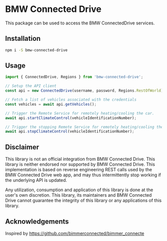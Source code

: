 # BMW Connected Drive

This package can be used to access the BMW ConnectedDrive services.

## Installation

```bash
npm i -S bmw-connected-drive
```

## Usage

```javascript
import { ConnectedDrive, Regions } from 'bmw-connected-drive';

// Setup the API client
const api = new ConnectedDrive(username, password, Regions.RestOfWorld);

// Fetch a list of vehicles associated with the credentials
const vehicles = await api.getVehicles();

// Trigger the Remote Service for remotely heating/cooling the car.
await api.startClimateControl(vehicleIdentificationNumber);

// Trigger the stopping Remote Service for remotely heating/cooling the car.
await api.stopClimateControl(vehicleIdentificationNumber);

```

## Disclaimer

This library is not an official integration from BMW Connected Drive. This library is neither endorsed nor supported by BMW Connected Drive. This implementation is based on reverse engineering REST calls used by the BMW Connected Drive web app, and may thus intermittently stop working if the underlying API is updated.

Any utilization, consumption and application of this library is done at the user's own discretion. This library, its maintainers and BMW Connected Drive cannot guarantee the integrity of this library or any applications of this library.

## Acknowledgements

Inspired by <https://github.com/bimmerconnected/bimmer_connecte>
